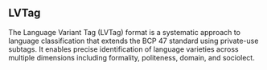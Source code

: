 ## LVTag

The Language Variant Tag (LVTag) format is a systematic approach to language classification that extends the BCP 47 standard using private-use subtags. It enables precise identification of language varieties across multiple dimensions including formality, politeness, domain, and sociolect.

### 
